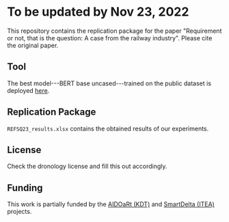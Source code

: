 # To be updated by Nov 23, 2022
This repository contains the replication package for the paper "Requirement or not, that is the question: A case from the railway industry".
Please cite the original paper.

## Tool
The best model---BERT base uncased---trained on the public dataset is deployed [here](https://www.smartdelta.org).

## Replication Package
`REFSQ23_results.xlsx` contains the obtained results of our experiments.

## License
Check the dronology license and fill this out accordingly.

## Funding
This work is partially funded by the [AIDOaRt (KDT)](https://sites.mdu.se/aidoart) and [SmartDelta (ITEA)](https://itea4.org/project/smartdelta.html) projects.
